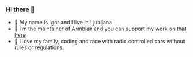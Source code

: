 ### Hi there 👋

- 🔭 My name is Igor and I live in Ljubljana
- 🌱 I’m the maintainer of [Armbian](https://github.com/armbian) and you can [support my work on that here](https://armbian.com/donate) 
- 👯 I love my family, coding and race with radio controlled cars without rules or regulations.
